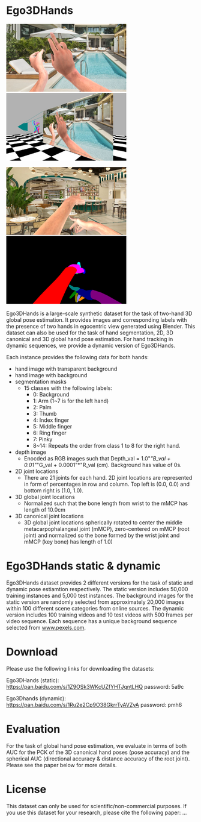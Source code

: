 # Ego3DHands
<img src="image_sample1.png" width="320">    <img src="image_sample1_sideview.png" width="320">

<img src="image_sample2.png" width="320">    <img src="image_sample2_seg.png" width="320">

Ego3DHands is a large-scale synthetic dataset for the task of two-hand 3D global pose estimation. It provides images and corresponding labels with the presence of two hands in egocentric view generated using Blender. This dataset can also be used for the task of hand segmentation, 2D, 3D canonical and 3D global hand pose estimation. For hand tracking in dynamic sequences, we provide a dynamic version of Ego3DHands.

Each instance provides the following data for both hands:
  * hand image with transparent background
  * hand image with background
  * segmentation masks 
    * 15 classes with the following labels:
      * 0: Background
      * 1: Arm (1~7 is for the left hand)
      * 2: Palm
      * 3: Thumb
      * 4: Index finger
      * 5: Middle finger
      * 6: Ring finger
      * 7: Pinky
      * 8~14: Repeats the order from class 1 to 8 for the right hand.
  * depth image 
    * Enocded as RGB images such that Depth_val = 1.0"*"B_val + 0.01"*"G_val + 0.0001"*"R_val (cm). Background has value of 0s.
  * 2D joint locations 
    * There are 21 joints for each hand. 2D joint locations are represented in form of percentages in row and column. Top left is (0.0, 0.0) and bottom right is (1.0, 1.0).
  * 3D global joint locations
    * Normalized such that the bone length from wrist to the mMCP has length of 10.0cm
  * 3D canonical joint locations 
    * 3D global joint locations spherically rotated to center the middle metacarpophalangeal joint (mMCP), zero-centered on mMCP (root joint) and normalized so the bone formed by the wrist joint and mMCP (key bone) has length of 1.0)
  
# Ego3DHands static & dynamic
Ego3DHands dataset provides 2 different versions for the task of static and dynamic pose estiamtion respectively. The static version includes 50,000 training instances and 5,000 test instances. The background images for the static version are randomly selected from approximately 20,000 images within 100 different scene categories from online sources. The dynamic version includes 100 training videos and 10 test videos with 500 frames per video sequence. Each sequence has a unique background sequence selected from www.pexels.com.

# Download
Please use the following links for downloading the datasets:

Ego3DHands (static):
https://pan.baidu.com/s/1Z9OSk3WKcUZfYHTJqntLHQ
password: 5a9c

Ego3Dhands (dynamic):
https://pan.baidu.com/s/1Ru2e2Cp9O38GkrrTyAVZyA
password: pmh6

# Evaluation
For the task of global hand pose estimation, we evaluate in terms of both AUC for the PCK of the 3D canonical hand poses (pose accuracy) and the spherical AUC (directional accuracy & distance accuracy of the root joint). Please see the paper below for more details.

# License
This dataset can only be used for scientific/non-commercial purposes. If you use this dataset for your research, please cite the following paper:
...
